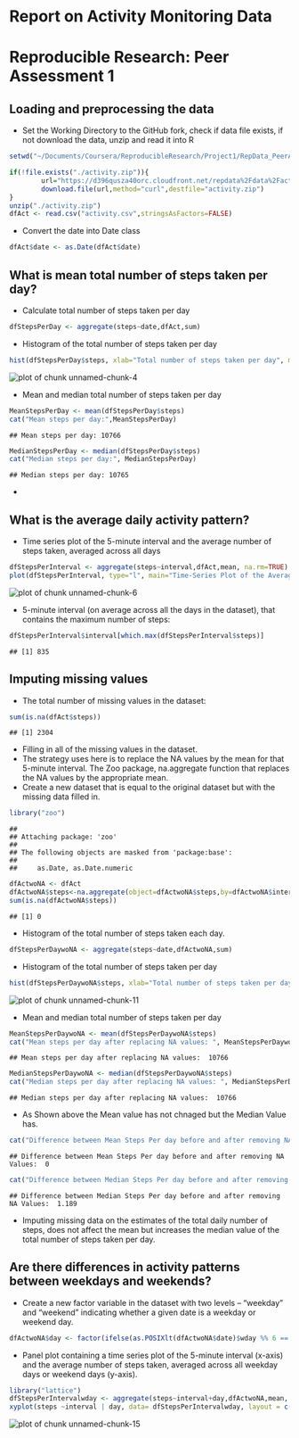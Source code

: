 Report on Activity Monitoring Data
========================================================
# Reproducible Research: Peer Assessment 1
## Loading and preprocessing the data
* Set the Working Directory to the GitHub fork, check if data file exists, if not download the data, unzip and read it into R

```r
setwd("~/Documents/Coursera/ReproducibleResearch/Project1/RepData_PeerAssessment1")

if(!file.exists("./activity.zip")){
        url="https://d396qusza40orc.cloudfront.net/repdata%2Fdata%2Factivity.zip"
        download.file(url,method="curl",destfile="activity.zip")
}
unzip("./activity.zip")
dfAct <- read.csv("activity.csv",stringsAsFactors=FALSE)
```

* Convert the date into Date class


```r
dfAct$date <- as.Date(dfAct$date)
```
## What is mean total number of steps taken per day?

* Calculate total number of steps taken per day

```r
dfStepsPerDay <- aggregate(steps~date,dfAct,sum)
```

* Histogram of the total number of steps taken per day


```r
hist(dfStepsPerDay$steps, xlab="Total number of steps taken per day", main="Histogram of Total Steps Taken Per Day")
```

![plot of chunk unnamed-chunk-4](figure/unnamed-chunk-4.png) 

* Mean and median total number of steps taken per day

```r
MeanStepsPerDay <- mean(dfStepsPerDay$steps)
cat("Mean steps per day:",MeanStepsPerDay)
```

```
## Mean steps per day: 10766
```

```r
MedianStepsPerDay <- median(dfStepsPerDay$steps)
cat("Median steps per day:", MedianStepsPerDay)
```

```
## Median steps per day: 10765
```
*
## What is the average daily activity pattern?
* Time series plot of the 5-minute interval and the average number of steps taken, averaged across all days

```r
dfStepsPerInterval <- aggregate(steps~interval,dfAct,mean, na.rm=TRUE)
plot(dfStepsPerInterval, type="l", main="Time-Series Plot of the Average Steps Per Interval",xlab="5-min Interval",ylab="Average Steps Across All Days")
```

![plot of chunk unnamed-chunk-6](figure/unnamed-chunk-6.png) 
* 5-minute interval (on average across all the days in the dataset), that contains the maximum number of steps:

```r
dfStepsPerInterval$interval[which.max(dfStepsPerInterval$steps)]
```

```
## [1] 835
```
## Imputing missing values
* The total number of missing values in the dataset:

```r
sum(is.na(dfAct$steps))
```

```
## [1] 2304
```

* Filling in all of the missing values in the dataset. 
* The strategy uses here is to replace the NA values by the mean for that 5-minute interval. The Zoo package, na.aggregate function that replaces the NA values by the appropriate mean.
* Create a new dataset that is equal to the original dataset but with the missing data filled in.


```r
library("zoo")
```

```
## 
## Attaching package: 'zoo'
## 
## The following objects are masked from 'package:base':
## 
##     as.Date, as.Date.numeric
```

```r
dfActwoNA <- dfAct
dfActwoNA$steps<-na.aggregate(object=dfActwoNA$steps,by=dfActwoNA$interval,FUN=mean,na.rm=FALSE)
sum(is.na(dfActwoNA$steps))
```

```
## [1] 0
```

* Histogram of the total number of steps taken each day. 

```r
dfStepsPerDaywoNA <- aggregate(steps~date,dfActwoNA,sum)
```

* Histogram of the total number of steps taken per day


```r
hist(dfStepsPerDaywoNA$steps, xlab="Total number of steps taken per day", main="Histogram of Total Steps Taken Per Day")
```

![plot of chunk unnamed-chunk-11](figure/unnamed-chunk-11.png) 

* Mean and median total number of steps taken per day

```r
MeanStepsPerDaywoNA <- mean(dfStepsPerDaywoNA$steps)
cat("Mean steps per day after replacing NA values: ", MeanStepsPerDaywoNA)
```

```
## Mean steps per day after replacing NA values:  10766
```

```r
MedianStepsPerDaywoNA <- median(dfStepsPerDaywoNA$steps)
cat("Median steps per day after replacing NA values: ", MedianStepsPerDaywoNA)
```

```
## Median steps per day after replacing NA values:  10766
```
* As Shown above the Mean value has not chnaged but the Median Value has. 

```r
cat("Difference between Mean Steps Per day before and after removing NA Values: ", MeanStepsPerDaywoNA - MeanStepsPerDay)
```

```
## Difference between Mean Steps Per day before and after removing NA Values:  0
```

```r
cat("Difference between Median Steps Per day before and after removing NA Values: ", MedianStepsPerDaywoNA - MedianStepsPerDay)
```

```
## Difference between Median Steps Per day before and after removing NA Values:  1.189
```
* Imputing missing data on the estimates of the total daily number of steps, does not affect the mean but increases the median value of the total number of steps taken per day.

## Are there differences in activity patterns between weekdays and weekends?
* Create a new factor variable in the dataset with two levels – “weekday” and “weekend” indicating whether a given date is a weekday or weekend day.

```r
dfActwoNA$day <- factor(ifelse(as.POSIXlt(dfActwoNA$date)$wday %% 6 == 0, "Weekend", "Weekday"))
```
* Panel plot containing a time series plot  of the 5-minute interval (x-axis) and the average number of steps taken, averaged across all weekday days or weekend days (y-axis). 

```r
library("lattice")
dfStepsPerIntervalwday <- aggregate(steps~interval+day,dfActwoNA,mean, na.rm=TRUE)
xyplot(steps ~interval | day, data= dfStepsPerIntervalwday, layout = c(1,2),main="Time-Series Plot of the Average Steps Per Interval",xlab="5-min Interval",ylab="Average Steps Across All Days")
```

![plot of chunk unnamed-chunk-15](figure/unnamed-chunk-15.png) 
